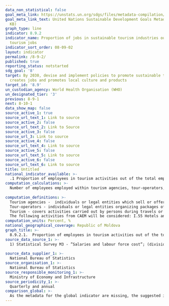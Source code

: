 ```yaml
---
data_non_statistical: false
goal_meta_link: https://unstats.un.org/sdgs/files/metadata-compilation/Metadata-Goal-8.pdf
goal_meta_link_text: United Nations Sustainable Development Goals Metadata (PDF 526
  KB)
graph_type: line
indicator: 8.9.2
indicator_name: Proportion of jobs in sustainable tourism industries out of total
  tourism jobs
indicator_sort_order: 08-09-02
layout: indicator
permalink: /8-9-2/
published: true
reporting_status: notstarted
sdg_goal: '8'
target: By 2030, devise and implement policies to promote sustainable tourism that
  creates jobs and promotes local culture and products
target_id: '8.9'
un_custodian_agency: World Health Organisation (WHO)
un_designated_tier: '3'
previous: 8-9-1
next: 8-10-1
data_show_map: false
source_active_1: true
source_url_text_1: Link to source
source_active_2: false
source_url_text_2: Link to Source
source_active_3: false
source_url_3: Link to source
source_active_4: false
source_url_text_4: Link to source
source_active_5: false
source_url_text_5: Link to source
source_active_6: false
source_url_text_6: Link to source
title: Untitled
national_indicator_available: >-
  .1 Proportion of employees in tourism activities out of the total employees, by sex
computation_calculations: >-
  Number of employees employed within tourism agencies, tour-operators, other booking services and tourist assistance out of the total number of employees by economic activities X 100.<br> 
  
computation_definitions: >-
  Tourism agencies -  individuals or legal entities which sell or offer for selling their own tourist services or those contracted from other suppliers, as well as packages of tourist services established by tour-operators.<br> 
  Tour-operators - individuals or legal entities organizing packages of tourist services and sell them or offer them for selling directly or through a tourism agency.<br> 
  Tourism - covers activities carried out by persons during travels or their stay outside their usual environment (usual residence), for a consecutive period which should no exceed one year, for the purpose of rest and leisure, business, visiting friends and relatives, medical treatment, religion, and pilgrimage.<br> 
  The following activities from CAEM will be considered: I.55 Hotels and other accommodation facilities, N79. Activities of tourist agencies and tour-operators; other services of booking and tourist assistance.
computation_units: Percent, %
national_geographical_coverage: Republic of Moldova
graph_title: >-
  8.9.2.1.  Proportion of employees in tourism activities out of the total employees, by sex 
source_data_source_1: >-
  1) Statistical Survey M3 - ”Salaries and labour force cost”; (division N79, H55 CAEM)<br> 
  
source_data_supplier_1: >-
  National Bureau of Statistics
source_organisation_1: >-
  National Bureau of Statistics
source_responsible_monitoring_1: >-
  Ministry of Economy and Infrastructure
source_periodicity_1: >-
  Quarterly and annual
comparison_global: >-
  As the metadata for the global indicator are missing, the suggested indicator represents a national alternative 
---
```

